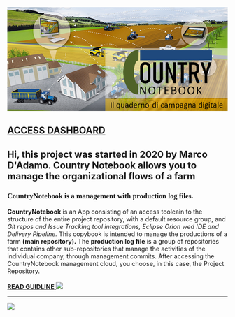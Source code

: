 <img src ="https://raw.githubusercontent.com/Country-Notebook/Immagini/master/CountryNotebook%20Aziende%20Wiki.png">
<h2> <a href ="https://github.com/Country-Notebook/Dashboard/blob/master/README.md"> ACCESS DASHBOARD </a> </h2>
<h2> Hi, this project was started in 2020 by Marco D'Adamo. Country Notebook allows you to manage the organizational flows of a farm </h2>
<h3><font face="calibri">CountryNotebook is a management with production log files.</font></h3>
<strong>CountryNotebook</strong> is an App consisting of an access toolcain to the structure of the entire project repository, with a default resource group, and <em>Git repos and Issue Tracking tool integrations, Eclipse Orion wed IDE and Delivery Pipeline.</em>
This copybook is intended to manage the productions of a farm <strong>(main repository).</strong>
The <strong>production log file</strong> is a group of repositories that contains other sub-repositories that manage the activities of the individual company, through management commits.
After accessing the CountryNotebook management cloud, you choose, in this case, the Project Repository.
<br>
<br>
<a href="https://marcodadamo.github.io/pages/countrynotebook.html"><b>READ GUIDLINE</b>
<img src="https://raw.githubusercontent.com/marcodadamo/marcodadamo.github.io/master/immagini/Cultivation%20operations.png"></a>
<hr>
<img src="https://github.blog/wp-content/uploads/2025/04/1200x630-Universe_Blog_Banner.jpg?fit=1200%2C630">
